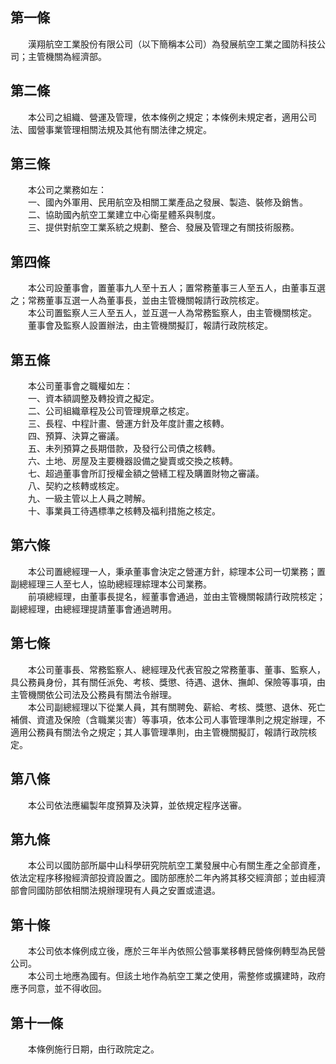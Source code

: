 第一條 
-------
　　漢翔航空工業股份有限公司（以下簡稱本公司）為發展航空工業之國防科技公司；主管機關為經濟部。  


第二條 
-------
　　本公司之組織、營運及管理，依本條例之規定；本條例未規定者，適用公司法、國營事業管理相關法規及其他有關法律之規定。  


第三條 
-------
　　本公司之業務如左：  
　　一、國內外軍用、民用航空及相關工業產品之發展、製造、裝修及銷售。  
　　二、協助國內航空工業建立中心衛星體系與制度。  
　　三、提供對航空工業系統之規劃、整合、發展及管理之有關技術服務。  


第四條 
-------
　　本公司設董事會，置董事九人至十五人；置常務董事三人至五人，由董事互選之；常務董事互選一人為董事長，並由主管機關報請行政院核定。  
　　本公司置監察人三人至五人，並互選一人為常務監察人，由主管機關核定。  
　　董事會及監察人設置辦法，由主管機關擬訂，報請行政院核定。  


第五條 
-------
　　本公司董事會之職權如左：  
　　一、資本額調整及轉投資之擬定。  
　　二、公司組織章程及公司管理規章之核定。  
　　三、長程、中程計畫、營運方針及年度計畫之核轉。  
　　四、預算、決算之審議。  
　　五、未列預算之長期借款，及發行公司債之核轉。  
　　六、土地、房屋及主要機器設備之變賣或交換之核轉。  
　　七、超過董事會所訂授權金額之營繕工程及購置財物之審議。  
　　八、契約之核轉或核定。  
　　九、一級主管以上人員之聘解。  
　　十、事業員工待遇標準之核轉及福利措施之核定。  


第六條 
-------
　　本公司置總經理一人，秉承董事會決定之營運方針，綜理本公司一切業務；置副總經理三人至七人，協助總經理綜理本公司業務。  
　　前項總經理，由董事長提名，經董事會通過，並由主管機關報請行政院核定；副總經理，由總經理提請董事會通過聘用。  


第七條 
-------
　　本公司董事長、常務監察人、總經理及代表官股之常務董事、董事、監察人，具公務員身份，其有關任派免、考核、獎懲、待遇、退休、撫卹、保險等事項，由主管機關依公司法及公務員有關法令辦理。  
　　本公司副總經理以下從業人員，其有關聘免、薪給、考核、獎懲、退休、死亡補償、資遣及保險（含職業災害）等事項，依本公司人事管理準則之規定辦理，不適用公務員有關法令之規定；其人事管理準則，由主管機關擬訂，報請行政院核定。  


第八條 
-------
　　本公司依法應編製年度預算及決算，並依規定程序送審。  


第九條 
-------
　　本公司以國防部所屬中山科學研究院航空工業發展中心有關生產之全部資產，依法定程序移撥經濟部投資設置之。國防部應於二年內將其移交經濟部；並由經濟部會同國防部依相關法規辦理現有人員之安置或遣退。  


第十條 
-------
　　本公司依本條例成立後，應於三年半內依照公營事業移轉民營條例轉型為民營公司。  
　　本公司土地應為國有。但該土地作為航空工業之使用，需整修或擴建時，政府應予同意，並不得收回。  


第十一條 
---------
　　本條例施行日期，由行政院定之。